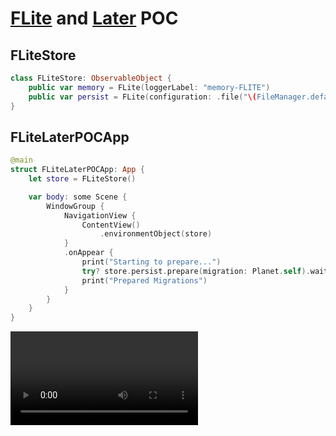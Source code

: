# [FLite](https://github.com/0xLeif/FLite) and [Later](https://github.com/0xLeif/Later) POC

## FLiteStore

```swift
class FLiteStore: ObservableObject {
    public var memory = FLite(loggerLabel: "memory-FLITE")
    public var persist = FLite(configuration: .file("\(FileManager.default.urls(for: .documentDirectory, in: .userDomainMask).first?.path ?? "")/default.sqlite"), loggerLabel: "persisted-FLITE")
}
```

## FLiteLaterPOCApp

```swift
@main
struct FLiteLaterPOCApp: App {
    let store = FLiteStore()

    var body: some Scene {
        WindowGroup {
            NavigationView {
                ContentView()
                    .environmentObject(store)
            }
            .onAppear {
                print("Starting to prepare...")
                try? store.persist.prepare(migration: Planet.self).wait()
                print("Prepared Migrations")
            }
        }
    }
}
```

![Example Video](.media/example.mp4)
